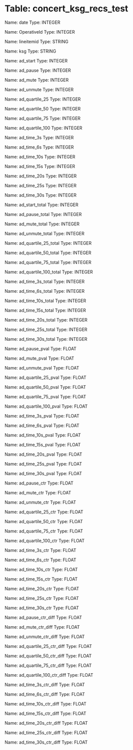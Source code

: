 Table: concert_ksg_recs_test
============================

Name: date
Type: INTEGER

Name: OperativeId
Type: INTEGER

Name: lineitemid
Type: STRING

Name: ksg
Type: STRING

Name: ad_start
Type: INTEGER

Name: ad_pause
Type: INTEGER

Name: ad_mute
Type: INTEGER

Name: ad_unmute
Type: INTEGER

Name: ad_quartile_25
Type: INTEGER

Name: ad_quartile_50
Type: INTEGER

Name: ad_quartile_75
Type: INTEGER

Name: ad_quartile_100
Type: INTEGER

Name: ad_time_3s
Type: INTEGER

Name: ad_time_6s
Type: INTEGER

Name: ad_time_10s
Type: INTEGER

Name: ad_time_15s
Type: INTEGER

Name: ad_time_20s
Type: INTEGER

Name: ad_time_25s
Type: INTEGER

Name: ad_time_30s
Type: INTEGER

Name: ad_start_total
Type: INTEGER

Name: ad_pause_total
Type: INTEGER

Name: ad_mute_total
Type: INTEGER

Name: ad_unmute_total
Type: INTEGER

Name: ad_quartile_25_total
Type: INTEGER

Name: ad_quartile_50_total
Type: INTEGER

Name: ad_quartile_75_total
Type: INTEGER

Name: ad_quartile_100_total
Type: INTEGER

Name: ad_time_3s_total
Type: INTEGER

Name: ad_time_6s_total
Type: INTEGER

Name: ad_time_10s_total
Type: INTEGER

Name: ad_time_15s_total
Type: INTEGER

Name: ad_time_20s_total
Type: INTEGER

Name: ad_time_25s_total
Type: INTEGER

Name: ad_time_30s_total
Type: INTEGER

Name: ad_pause_pval
Type: FLOAT

Name: ad_mute_pval
Type: FLOAT

Name: ad_unmute_pval
Type: FLOAT

Name: ad_quartile_25_pval
Type: FLOAT

Name: ad_quartile_50_pval
Type: FLOAT

Name: ad_quartile_75_pval
Type: FLOAT

Name: ad_quartile_100_pval
Type: FLOAT

Name: ad_time_3s_pval
Type: FLOAT

Name: ad_time_6s_pval
Type: FLOAT

Name: ad_time_10s_pval
Type: FLOAT

Name: ad_time_15s_pval
Type: FLOAT

Name: ad_time_20s_pval
Type: FLOAT

Name: ad_time_25s_pval
Type: FLOAT

Name: ad_time_30s_pval
Type: FLOAT

Name: ad_pause_ctr
Type: FLOAT

Name: ad_mute_ctr
Type: FLOAT

Name: ad_unmute_ctr
Type: FLOAT

Name: ad_quartile_25_ctr
Type: FLOAT

Name: ad_quartile_50_ctr
Type: FLOAT

Name: ad_quartile_75_ctr
Type: FLOAT

Name: ad_quartile_100_ctr
Type: FLOAT

Name: ad_time_3s_ctr
Type: FLOAT

Name: ad_time_6s_ctr
Type: FLOAT

Name: ad_time_10s_ctr
Type: FLOAT

Name: ad_time_15s_ctr
Type: FLOAT

Name: ad_time_20s_ctr
Type: FLOAT

Name: ad_time_25s_ctr
Type: FLOAT

Name: ad_time_30s_ctr
Type: FLOAT

Name: ad_pause_ctr_diff
Type: FLOAT

Name: ad_mute_ctr_diff
Type: FLOAT

Name: ad_unmute_ctr_diff
Type: FLOAT

Name: ad_quartile_25_ctr_diff
Type: FLOAT

Name: ad_quartile_50_ctr_diff
Type: FLOAT

Name: ad_quartile_75_ctr_diff
Type: FLOAT

Name: ad_quartile_100_ctr_diff
Type: FLOAT

Name: ad_time_3s_ctr_diff
Type: FLOAT

Name: ad_time_6s_ctr_diff
Type: FLOAT

Name: ad_time_10s_ctr_diff
Type: FLOAT

Name: ad_time_15s_ctr_diff
Type: FLOAT

Name: ad_time_20s_ctr_diff
Type: FLOAT

Name: ad_time_25s_ctr_diff
Type: FLOAT

Name: ad_time_30s_ctr_diff
Type: FLOAT

